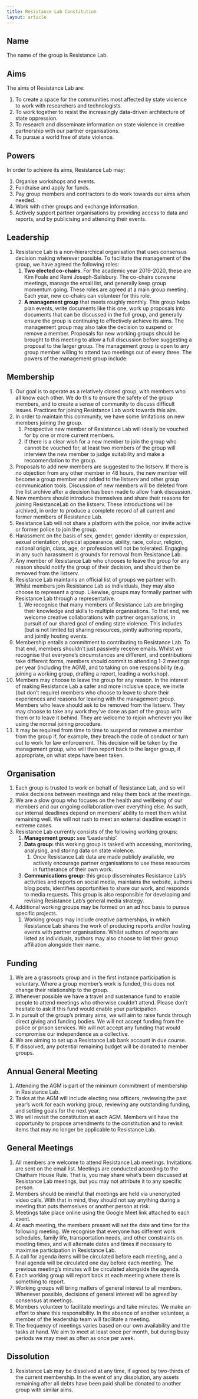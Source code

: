 ```yaml
---
title: Resistance Lab Constitution
layout: article
---
```


## Name

The name of the group is Resistance Lab.

## Aims

The aims of Resistance Lab are: 

1. To create a space for the communities most affected by state violence to work with researchers and technologists.
1. To work together to resist the increasingly data-driven architecture of state oppression.
1. To research and disseminate information on state violence in creative partnership with our partner organisations.
1. To pursue a world free of state violence.

## Powers

In order to achieve its aims, Resistance Lab may:

1. Organise workshops and events.
1. Fundraise and apply for funds.
1. Pay group members and contractors to do work towards our aims when needed.
1. Work with other groups and exchange information.
1. Actively support partner organisations by providing access to data and reports, and by publicising and attending their events.

## Leadership

1. Resistance Lab is a non-hierarchical organisation that uses consensus decision making
wherever possible. To facilitate the management of the group, we have agreed the following roles:
    1. **Two elected co-chairs**. For the academic year 2019-2020, these are Kim Foale and Remi Joseph-Sailsbury. The co-chairs convene meetings, manage the email list, and generally keep group momentum going. These roles are agreed at a main group meeting. Each year, new co-chairs can volunteer for this role.
    1. **A management group** that meets roughly monthly. This group helps plan events, write documents like this one, work up proposals into documents that can be discussed in the full group, and generally ensure the group is continuing to effectively achieve its aims. The management group may also take the decision to suspend or remove a member. Proposals for new working groups should be brought to this meeting to allow a full discussion before suggesting a proposal to the larger group. The management group is open to any group member willing to attend two meetings out of every three. The powers of the management group include:

## Membership

1. Our goal is to operate as a relatively closed group, with members who all know each other. We do this to ensure the safety of the group members, and to create a sense of community to discuss difficult issues. Practices for joining Resistance Lab work towards this aim.
1. In order to maintain this community, we have some limitations on new members joining the group.
    1. Prospective new member of Resistance Lab will ideally be vouched for by one or more current members.
    1. If there is a clear wish for a new member to join the group who cannot be vouched for, at least two members of the group will interview the new member to judge suitability and make a reccomendation to the group.
1. Proposals to add new members are suggested to the listserv. If there is no objection from any other member in 48 hours, the new member will become a group member and added to the listserv and other group communication tools. Discussion of new members will be deleted from the list archive after a decision has been made to allow frank discussion.
1. New members should introduce themselves and share their reasons for joining ResistanceLab on the listserv. These introductions will be archived, in order to produce a complete record of all current and former members of Resistance Lab.
1. Resistance Lab will not share a platform with the police, nor invite active or former police to join the group.
1. Harassment on the basis of sex, gender, gender identity or expression, sexual orientation, physical appearance, ability, race, colour, religion, national origin, class, age, or profession will not be tolerated. Engaging in any such harassment is grounds for removal from Resistance Lab.
1. Any member of Resistance Lab who chooses to leave the group for any reason should notify the group of their decision, and should then be removed from the listserv.
1. Resistance Lab maintains an official list of groups we partner with. Whilst members join Resistance Lab as individuals, they may also choose to represent a group. Likewise, groups may formally partner with Resistance Lab through a representative.
    1. We recognise that many members of Resistance Lab are bringing their knowledge and skills to multiple organisations. To that end, we welcome creative collaborations with partner organisations, in pursuit of our shared goal of ending state violence. This includes (but is not limited to) sharing resources, jointly authoring reports, and jointly hosting events.
1. Membership entails a commitment to contributing to Resistance Lab. To that end, members shouldn’t just passively receive emails. Whilst we recognise that everyone’s circumstances are different, and contributions take different forms, members should commit to attending 1-2 meetings per year (including the AGM), and to taking on one responsibility (e.g. joining a working group, drafting a report, leading a workshop).   
1. Members may choose to leave the group for any reason. In the interest of making Resistance Lab a safer and more inclusive space, we invite (but don’t require) members who choose to leave to share their experiences and reasons for leaving with the management group. Members who leave should ask to be removed from the listserv. They may choose to take any work they’ve done as part of the group with them or to leave it behind. They are welcome to rejoin whenever you like using the normal joining procedure.
1. It may be required from time to time to suspend or remove a member from the group if, for example, they breach the code of conduct or turn out to work for law enforcement. This decision will be taken by the management group, who will then report back to the larger group, if appropriate, on what steps have been taken.

## Organisation

1. Each group is trusted to work on behalf of Resistance Lab, and so will make decisions between meetings and relay them back at the meetings. 
1. We are a slow group who focuses on the health and wellbeing of our members and our ongoing collaboration over everything else. As such, our internal deadlines depend on members’ ability to meet them whilst remaining well. We will not rush to meet an external deadline except in extreme cases.
1. Resistance Lab currently consists of the following working groups:
    1. **Management group:** see ‘Leadership’.
    1. **Data group:** this working group is tasked with accessing, monitoring, analysing, and storing data on state violence.
        1. Once Resistance Lab data are made publicly available, we actively encourage partner organisations to use these resources in furtherance of their own work.
    1. **Communications group:** this group disseminates Resistance Lab’s activities and reports on social media, maintains the website, authors blog posts, identifies opportunities to share our work, and responds to media requests. This group is also responsible for developing and revising Resistance Lab’s general media strategy.
1. Additional working groups may be formed on an ad hoc basis to pursue specific projects.
    1. Working groups may include creative partnerships, in which Resistance Lab shares the work of producing reports and/or hosting events with partner organisations. Whilst authors of reports are listed as individuals, authors may also choose to list their group affiliation alongside their name.

## Funding

1. We are a grassroots group and in the first instance participation is voluntary. Where a group member’s work is funded, this does not change their relationship to the group.
1. Whenever possible we have a travel and sustenance fund to enable people to attend meetings who otherwise couldn’t attend. Please don’t hesitate to ask if this fund would enable your participation.
1. In pursuit of the group’s primary aims, we will aim to raise funds through direct giving and funding bodies. We will not accept funding from the police or prison services. We will not accept any funding that would compromise our independence as a collective. 
1. We are aiming to set up a Resistance Lab bank account in due course.
1. If dissolved, any potential remaining budget will be donated to member groups.

## Annual General Meeting

1. Attending the AGM is part of the minimum commitment of membership in Resistance Lab.
1. Tasks at the AGM will include electing new officers, reviewing the past year’s work for each working group, reviewing any outstanding funding, and setting goals for the next year.
1. We will revisit the constitution at each AGM. Members will have the opportunity to propose amendments to the constitution and to revisit items that may no longer be applicable to Resistance Lab.

## General Meetings

1. All members are welcome to attend Resistance Lab meetings. Invitations are sent on the email list.
Meetings are conducted according to the Chatham House Rule. That is, you may share what’s been discussed at Resistance Lab meetings, but you may not attribute it to any specific person.
1. Members should be mindful that meetings are held via unencrypted video calls. With that in mind, they should not say anything during a meeting that puts themselves or another person at risk.
1. Meetings take place online using the Google Meet link attached to each event.
1. At each meeting, the members present will set the date and time for the following meeting. We recognise that everyone has different work schedules, family life, transportation needs, and other constraints on meeting times, and will alternate dates and times if necessary to maximise participation in Resistance Lab.
1. A call for agenda items will be circulated before each meeting, and a final agenda will be circulated one day before each meeting. The previous meeting’s minutes will be circulated alongside the agenda.
1. Each working group will report back at each meeting where there is something to report.
1. Working groups will bring matters of general interest to all members. Whenever possible, decisions of general interest will be agreed by consensus at meetings. 
1. Members volunteer to facilitate meetings and take minutes. We make an effort to share this responsibility. In the absence of another volunteer, a member of the leadership team will facilitate a meeting.
1. The frequency of meetings varies based on our own availability and the tasks at hand. We aim to meet at least once per month, but during busy periods we may meet as often as once per week.

## Dissolution

1. Resistance Lab may be dissolved at any time, if agreed by two-thirds of the current
membership. In the event of any dissolution, any assets remaining after all debts have been
paid shall be donated to another group with similar aims.
